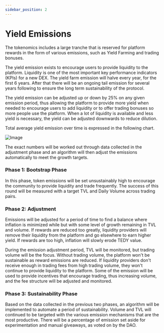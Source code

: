 ```yaml
---
sidebar_position: 2
---
```

# Yield Emissions

The tokenomics includes a large tranche that is reserved for platform rewards in the form of various emissions, such as Yield Farming and trading bonuses. 

The yield emission exists to encourage users to provide liquidity to the platform. Liquidity is one of the most important key performance indicators (KPIs) for a new DEX. The yield farm emission will halve every year, for the first 6 years. After that there will be an ongoing tail emission for several years following to ensure the long term sustainability of the protocol.

The yield emission can be adjusted up or down by 25% on any given emission period, thus allowing the platform to provide more yield when needed to encourage users to add liquidity or to offer trading bonuses so more people use the platform. When a lot of liquidity is available and less yield is necessary, the yield can be adjusted downwards to reduce dilution.

Total average yield emission over time is expressed in the following chart.

![Image](https://github.com/teddy-swap/docs.teddyswap.org/blob/main/src/TeddySwap-Yield.png)

The exact numbers will be worked out through data collected in the adjustment phase and an algorithm will then adjust the emissions automatically to meet the growth targets. 

### Phase 1: Bootstrap Phase

In this phase, token emissions will be set unsustainably high to encourage the community to provide liquidity and trade frequently. The success of this round will be measured with a target TVL and Daily Volume across trading pairs. 

### Phase 2: Adjustment

Emissions will be adjusted for a period of time to find a balance where inflation is minimized while but with some level of growth remaining in TVL and volume. If rewards are reduced too greatly, liquidity providers will remove their liquidity from the platform and go elsewhere to earn higher yield. If rewards are too high, inflation will slowly erode TEDY value. 

During the emission adjustment period, TVL will be monitored, but trading volume will be the focus. Without trading volume, the platform won't be sustainable as reward emissions are reduced. If liquidity providers don't receive enough in trading fees from high trading volume, they won't continue to provide liquidity to the platform. Some of the emission will be used to provide incentives that encourage trading, thus increasing volume, and the fee structure will be adjusted and monitored. 

### Phase 3: Sustainability Phase

Based on the data collected in the previous two phases, an algorithm will be implemented to automate a period of sustainability. Volume and TVL will continued to be targeted with the various emission mechanisms that are the most productive. There will be a percentage of emission set aside for experimentation and manual giveaways, as voted on by the DAO. 

